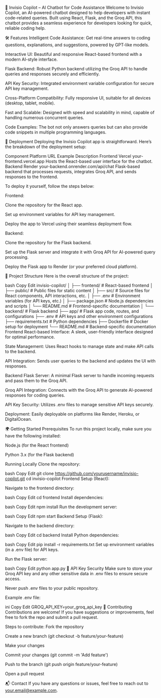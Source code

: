 🤖 Invisio Copilot – AI Chatbot for Code Assistance
Welcome to Invisio Copilot, an AI-powered chatbot designed to help developers with instant code-related queries. Built using React, Flask, and the Groq API, this chatbot provides a seamless experience for developers looking for quick, reliable coding help.

🛠️ Features
Intelligent Code Assistance: Get real-time answers to coding questions, explanations, and suggestions, powered by GPT-like models.

Interactive UI: Beautiful and responsive React-based frontend with a modern AI-style interface.

Flask Backend: Robust Python backend utilizing the Groq API to handle queries and responses securely and efficiently.

API Key Security: Integrated environment variable configuration for secure API key management.

Cross-Platform Compatibility: Fully responsive UI, suitable for all devices (desktop, tablet, mobile).

Fast and Scalable: Designed with speed and scalability in mind, capable of handling numerous concurrent queries.

Code Examples: The bot not only answers queries but can also provide code snippets in multiple programming languages.

🚀 Deployment
Deploying the Invisio Copilot app is straightforward. Here’s the breakdown of the deployment setup:

Component	Platform	URL Example	Description
Frontend	Vercel	your-frontend.vercel.app	Hosts the React-based user interface for the chatbot.
Backend	Render	your-backend.onrender.com/api/chat	Flask-based backend that processes requests, integrates Groq API, and sends responses to the frontend.

To deploy it yourself, follow the steps below:

Frontend:

Clone the repository for the React app.

Set up environment variables for API key management.

Deploy the app to Vercel using their seamless deployment flow.

Backend:

Clone the repository for the Flask backend.

Set up the Flask server and integrate it with Groq API for AI-powered query processing.

Deploy the Flask app to Render (or your preferred cloud platform).

📁 Project Structure
Here is the overall structure of the project:

bash
Copy
Edit
invisio-copilot/
│
├── frontend/                      # React-based frontend
│   ├── public/                    # Public files for static content
│   ├── src/                       # Source files for React components, API interactions, etc.
│   ├── .env                       # Environment variables (for API keys, etc.)
│   ├── package.json               # Node.js dependencies and scripts
│   └── README.md                  # Frontend-specific documentation
│
└── backend/                       # Flask backend
    ├── app/                       # Flask app code, routes, and configurations
    ├── .env                       # API keys and other environment configurations
    ├── requirements.txt           # Python dependencies
    ├── Dockerfile                 # Docker setup for deployment
    └── README.md                  # Backend-specific documentation
Frontend
React-based Interface: A sleek, user-friendly interface designed for optimal performance.

State Management: Uses React hooks to manage state and make API calls to the backend.

API Integration: Sends user queries to the backend and updates the UI with responses.

Backend
Flask Server: A minimal Flask server to handle incoming requests and pass them to the Groq API.

Groq API Integration: Connects with the Groq API to generate AI-powered responses for coding queries.

API Key Security: Utilizes .env files to manage sensitive API keys securely.

Deployment: Easily deployable on platforms like Render, Heroku, or DigitalOcean.

🌍 Getting Started
Prerequisites
To run this project locally, make sure you have the following installed:

Node.js (for the React frontend)

Python 3.x (for the Flask backend)

Running Locally
Clone the repository:

bash
Copy
Edit
git clone https://github.com/yourusername/invisio-copilot.git
cd invisio-copilot
Frontend Setup (React):

Navigate to the frontend directory:

bash
Copy
Edit
cd frontend
Install dependencies:

bash
Copy
Edit
npm install
Run the development server:

bash
Copy
Edit
npm start
Backend Setup (Flask):

Navigate to the backend directory:

bash
Copy
Edit
cd backend
Install Python dependencies:

bash
Copy
Edit
pip install -r requirements.txt
Set up environment variables (in a .env file) for API keys.

Run the Flask server:

bash
Copy
Edit
python app.py
🔐 API Key Security
Make sure to store your Groq API key and any other sensitive data in .env files to ensure secure access.

Never push .env files to your public repository.

Example .env file:

ini
Copy
Edit
GROQ_API_KEY=your_groq_api_key
👥 Contributing
Contributions are welcome! If you have suggestions or improvements, feel free to fork the repo and submit a pull request.

Steps to contribute:
Fork the repository

Create a new branch (git checkout -b feature/your-feature)

Make your changes

Commit your changes (git commit -m 'Add feature')

Push to the branch (git push origin feature/your-feature)

Open a pull request


📬 Contact
If you have any questions or issues, feel free to reach out to your.email@example.com.